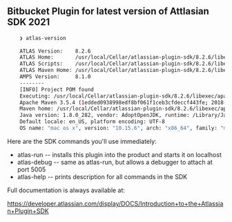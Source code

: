 ## Bitbucket Plugin for latest version of Attlasian SDK 2021

```bash
    ❯ atlas-version
    
    ATLAS Version:    8.2.6
    ATLAS Home:       /usr/local/Cellar/atlassian-plugin-sdk/8.2.6/libexec
    ATLAS Scripts:    /usr/local/Cellar/atlassian-plugin-sdk/8.2.6/libexec/bin
    ATLAS Maven Home: /usr/local/Cellar/atlassian-plugin-sdk/8.2.6/libexec/apache-maven-3.5.4
    AMPS Version:     8.1.0
    --------
    [INFO] Project POM found
    Executing: /usr/local/Cellar/atlassian-plugin-sdk/8.2.6/libexec/apache-maven-3.5.4/bin/mvn --version -gs /usr/local/Cellar/atlassian-plugin-sdk/8.2.6/libexec/apache-maven-3.5.4/conf/settings.xml
    Apache Maven 3.5.4 (1edded0938998edf8bf061f1ceb3cfdeccf443fe; 2018-06-17T13:33:14-05:00)
    Maven home: /usr/local/Cellar/atlassian-plugin-sdk/8.2.6/libexec/apache-maven-3.5.4
    Java version: 1.8.0_282, vendor: AdoptOpenJDK, runtime: /Library/Java/JavaVirtualMachines/adoptopenjdk-8.jdk/Contents/Home/jre
    Default locale: en_US, platform encoding: UTF-8
    OS name: "mac os x", version: "10.15.6", arch: "x86_64", family: "mac"
```


Here are the SDK commands you'll use immediately:

* atlas-run   -- installs this plugin into the product and starts it on localhost
* atlas-debug -- same as atlas-run, but allows a debugger to attach at port 5005
* atlas-help  -- prints description for all commands in the SDK

Full documentation is always available at:

https://developer.atlassian.com/display/DOCS/Introduction+to+the+Atlassian+Plugin+SDK
